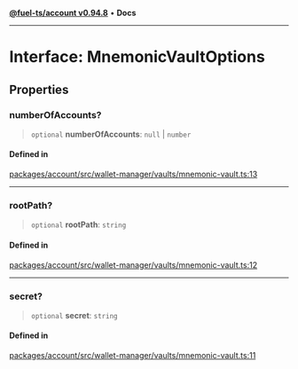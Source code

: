 [**@fuel-ts/account v0.94.8**](../index.md) • **Docs**

***

# Interface: MnemonicVaultOptions

## Properties

### numberOfAccounts?

> `optional` **numberOfAccounts**: `null` \| `number`

#### Defined in

[packages/account/src/wallet-manager/vaults/mnemonic-vault.ts:13](https://github.com/FuelLabs/fuels-ts/blob/f2f18fa0b7b675b5fd86d7a2e5587e757a054fae/packages/account/src/wallet-manager/vaults/mnemonic-vault.ts#L13)

***

### rootPath?

> `optional` **rootPath**: `string`

#### Defined in

[packages/account/src/wallet-manager/vaults/mnemonic-vault.ts:12](https://github.com/FuelLabs/fuels-ts/blob/f2f18fa0b7b675b5fd86d7a2e5587e757a054fae/packages/account/src/wallet-manager/vaults/mnemonic-vault.ts#L12)

***

### secret?

> `optional` **secret**: `string`

#### Defined in

[packages/account/src/wallet-manager/vaults/mnemonic-vault.ts:11](https://github.com/FuelLabs/fuels-ts/blob/f2f18fa0b7b675b5fd86d7a2e5587e757a054fae/packages/account/src/wallet-manager/vaults/mnemonic-vault.ts#L11)
